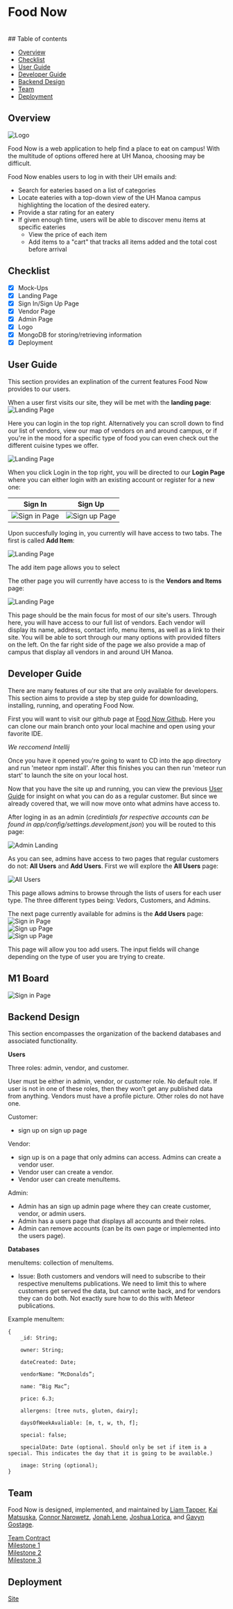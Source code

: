 # Food Now #
<br>
## Table of contents

* [Overview](#overview) <!-- * [Mock-Ups](#mock-ups) -->
* [Checklist](#checklist)
* [User Guide](#user-guide)
* [Developer Guide](#developer-guide)
* [Backend Design](#backend-design)
* [Team](#team)
* [Deployment](#deployment)


## Overview

![Logo](/PDF-Folder/Food_Now_Logo_1.png)

Food Now is a web application to help find a place to eat on campus! With the multitude of options offered here at UH Manoa, choosing may be difficult. 

Food Now enables users to log in with their UH emails and:
* Search for eateries based on a list of categories
* Locate eateries with a top-down view of the UH Manoa campus highlighting the location of the desired eatery.
* Provide a star rating for an eatery
* If given enough time, users will be able to discover menu items at specific eateries
  * View the price of each item
  * Add items to a "cart" that tracks all items added and the total cost before arrival

<!--
## Mock-Ups 

Our Mock-up design includes 4 pages: 

**User Home Page**

| User Home Page                                      | 
|-----------------------------------------------------|
| ![Sign in Page](/PDF-Folder/UserHomePage.png) | 

**Landing Page**

| Landing Page | 
| ----------------------------------- |
| ![Sign in Page](/PDF-Folder/LandingPage1.png) |
| ![Sign up Page](/PDF-Folder/LandingPage2.png) |

**Sign In & Sign Up Page**

| Sign In                             | Sign Up                             |
| ----------------------------------- | ----------------------------------- |
| ![Sign in Page](/PDF-Folder/SignIn-mockup.png)  | ![Sign up Page](/PDF-Folder/SignUp-mockup.png)  |


**Vendor Page**

| Vendor Page | 
| ----------------------------------- |
| ![Sign in Page](/PDF-Folder/vendorpagemock.png)  | 

**Add Vendor Item Page**

| Add Vendor Item Page | 
| ----------------------------------- |
| ![Item Add Page](/PDF-Folder/AddStuffPageMockUp.JPG)  | 

**Admin Exclusive**

| Add Users | 
| ----------------------------------- |
| ![Sign in Page](/PDF-Folder/add-user.png)  | 
| ![Sign in Page](/PDF-Folder/add-customer.png)  |
| ![Sign up Page](/PDF-Folder/add-vendor.png)  |
| ![Sign up Page](/PDF-Folder/add-admin.png)  |

**User Profile Page**
| ![User Profile Page Image](/PDF-Folder/UserProfilePage.png)  |

-->

## Checklist
- [X] Mock-Ups
- [X]   Landing Page
- [X]   Sign In/Sign Up Page
- [X]   Vendor Page
- [X]   Admin Page
- [X]   Logo
- [X]   MongoDB for storing/retrieving information
- [X]   Deployment

## User Guide

This section provides an explination of the current features Food Now provides to our users.

When a user first visits our site, they will be met with the **landing page**: 
![Landing Page](/PDF-Folder/LandingPage1.png)

Here you can login in the top right. Alternatively you can scroll down to find our list of vendors, view our map of vendors on and around campus, or if you're in the mood for a specific type of food you can even check out the different cuisine types we offer.

![Landing Page](/PDF-Folder/LandingPage2.png)

When you click Login in the top right, you will be directed to our **Login Page** where you can either login with an existing account or register for a new one:

| Sign In                             | Sign Up                             |
| ----------------------------------- | ----------------------------------- |
| ![Sign in Page](/PDF-Folder/SignIn-mockup.png)  | ![Sign up Page](/PDF-Folder/SignUp-mockup.png)  |

Upon succesfully loging in, you currently will have access to two tabs. The first is called **Add Item**:

![Landing Page](/PDF-Folder/Add-Item.png)

The add item page allows you to select <!-- LIAM EXPLAIN THAT SHTTTTT -->

The other page you will currently have access to is the **Vendors and Items** page:

![Landing Page](/PDF-Folder/Vendors-Items.png)

This page should be the main focus for most of our site's users. Through here, you will have access to our full list of vendors. Each vendor will display its name, address, contact info, menu items, as well as a link to their site. You will be able to sort through our many options with provided filters on the left. On the far right side of the page we also provide a map of campus that display all vendors in and around UH Manoa.

## Developer Guide

There are many features of our site that are only available for developers. This section aims to provide a step by step guide for downloading, installing, running, and operating Food Now.

First you will want to visit our github page at [Food Now Github](https://github.com/food-now/MM). Here you can clone our main branch onto your local machine and open using your favorite IDE. 

*We reccomend Intellij*

Once you have it opened you're going to want to CD into the app directory and run 'meteor npm install'.
After this finishes you can then run 'meteor run start' to launch the site on your local host.

Now that you have the site up and running, you can view the previous [User Guide](#user-guide) for insight on what you can do as a regular customer. But since we already covered that, we will now move onto what admins have access to.

After loging in as an admin (*credintials for respective accounts can be found in app/config/settings.development.json*) you will be routed to this page: 

![Admin Landing](/PDF-Folder/Admin-Landing.png)

As you can see, admins have access to two pages that regular customers do not: **All Users** and **Add Users**. First we will explore the **All Users** page:

![All Users](/PDF-Folder/All-Users.png)

This page allows admins to browse through the lists of users for each user type. The three different types being: Vedors, Customers, and Admins.

The next page currently available for admins is the **Add Users** page:
![Sign in Page](/PDF-Folder/add-customer.png)  
![Sign up Page](/PDF-Folder/add-vendor.png)  
![Sign up Page](/PDF-Folder/add-admin.png)  

This page will allow you too add users. The input fields will change depending on the type of user you are trying to create.

## M1 Board

![Sign in Page](/PDF-Folder/m1new.png)

## Backend Design

This section encompasses the organization of the backend databases and associated functionality.

**Users**

Three roles: admin, vendor, and customer.

User must be either in admin, vendor, or customer role.
No default role. If user is not in one of these roles, then they won’t get any published data from anything.
Vendors must have a profile picture. Other roles do not have one.

Customer:
- sign up on sign up page

Vendor:
- sign up is on a page that only admins can access. Admins can create a vendor user.
- Vendor user can create a vendor.
- Vendor user can create menuItems.

Admin:
- Admin has an sign up admin page where they can create customer, vendor, or admin users.
- Admin has a users page that displays all accounts and their roles.
- Admin can remove accounts (can be its own page or implemented into the users page).


**Databases**

menuItems: collection of menuItems.
- Issue: Both customers and vendors will need to subscribe to their respective menuItems publications. We need to limit this to where customers get served the data, but cannot write back, and for vendors they can do both. Not exactly sure how to do this with Meteor publications.

Example menuItem:
```
{
	_id: String;

	owner: String;

	dateCreated: Date;

	vendorName: “McDonalds”;

	name: “Big Mac”;

	price: 6.3;

	allergens: [tree nuts, gluten, dairy];

	daysOfWeekAvaliable: [m, t, w, th, f];

	special: false;

	specialDate: Date (optional. Should only be set if item is a special. This indicates the day that it is going to be available.)

	image: String (optional);
}
```

## Team

Food Now is designed, implemented, and maintained by [Liam Tapper](https://github.com/tliam1), [Kai Matsuska](https://github.com/kairemUH), [Connor Narowetz](https://github.com/kairemUH), [Jonah Lene](https://github.com/jonahlene), [Joshua Lorica](https://github.com/loricaj), and [Gavyn Gostage](https://github.com/gavyngostage).

[Team Contract](https://github.com/food-now/food-now.github.io/blob/b8e72eb11ee5c67fb3f4d7d08c6871e3282a7ca7/PDF-Folder/Contract.pdf) 
<br>
[Milestone 1](https://github.com/orgs/food-now/projects/1)
<br>
[Milestone 2](https://github.com/orgs/food-now/projects/2)
<br>
[Milestone 3](https://github.com/orgs/food-now/projects/3)

## Deployment

[Site](http://67.205.186.185/)





